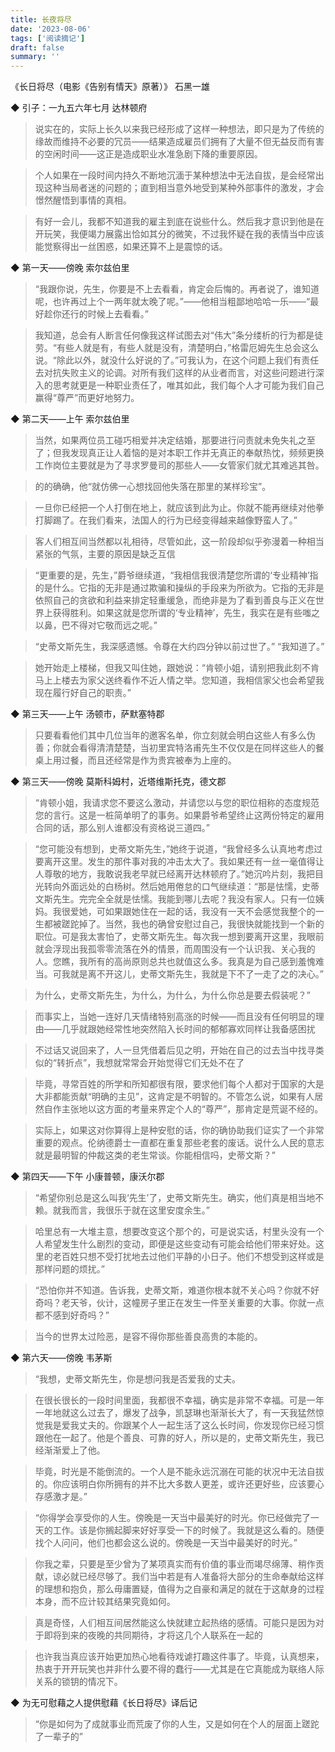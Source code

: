 ```yaml
---
title: 长夜将尽
date: '2023-08-06'
tags: ['阅读摘记']
draft: false
summary: ''
---
```


《长日将尽（电影《告别有情天》原著）》
石黑一雄

◆ 引子：一九五六年七月 达林顿府

> 说实在的，实际上长久以来我已经形成了这样一种想法，即只是为了传统的缘故而维持不必要的冗员——结果造成雇员们拥有了大量不但无益反而有害的空闲时间——这正是造成职业水准急剧下降的重要原因。

> 个人如果在一段时间内持久不断地沉湎于某种想法中无法自拔，是会经常出现这种当局者迷的问题的；直到相当意外地受到某种外部事件的激发，才会憬然醒悟到事情的真相。

> 有好一会儿，我都不知道我的雇主到底在说些什么。然后我才意识到他是在开玩笑，我便竭力展露出恰如其分的微笑，不过我怀疑在我的表情当中应该能觉察得出一丝困惑，如果还算不上是震惊的话。

◆ 第一天——傍晚 索尔兹伯里

> “我跟你说，先生，你要是不上去看看，肯定会后悔的。再者说了，谁知道呢，也许再过上个一两年就太晚了呢。”——他相当粗鄙地哈哈一乐——“最好趁你还行的时候上去看看。”

> 我知道，总会有人断言任何像我这样试图去对“伟大”条分缕析的行为都是徒劳。“有些人就是有，有些人就是没有，清楚明白，”格雷厄姆先生总会这么说。“除此以外，就没什么好说的了。”可我认为，在这个问题上我们有责任去对抗失败主义的论调。对所有我们这样的从业者而言，对这些问题进行深入的思考就更是一种职业责任了，唯其如此，我们每个人才可能为我们自己赢得“尊严”而更好地努力。

◆ 第二天——上午 索尔兹伯里

> 当然，如果两位员工碰巧相爱并决定结婚，那要进行问责就未免失礼之至了；但我发现真正让人着恼的是对本职工作并无真正的奉献热忱，频频更换工作岗位主要就是为了寻求罗曼司的那些人——女管家们就尤其难逃其咎。

> 的的确确，他“就仿佛一心想找回他失落在那里的某样珍宝”。

> 一旦你已经把一个人打倒在地上，就应该到此为止。你就不能再继续对他拳打脚踢了。在我们看来，法国人的行为已经变得越来越像野蛮人了。”

> 客人们相互间当然都以礼相待，尽管如此，这一阶段却似乎弥漫着一种相当紧张的气氛，主要的原因是缺乏互信

> “更重要的是，先生，”爵爷继续道，“我相信我很清楚您所谓的‘专业精神’指的是什么。它指的无非是通过欺骗和操纵的手段来为所欲为。它指的无非是依照自己的贪欲和利益来排定轻重缓急，而绝非是为了看到善良与正义在世界上获得胜利。如果这就是您所谓的‘专业精神’，先生，我实在是有些嗤之以鼻，巴不得对它敬而远之呢。”

> “史蒂文斯先生，我深感遗憾。令尊在大约四分钟以前过世了。”
> “我知道了。”

> 她开始走上楼梯，但我又叫住她，跟她说：“肯顿小姐，请别把我此刻不肯马上上楼去为家父送终看作不近人情之举。您知道，我相信家父也会希望我现在履行好自己的职责。”

◆ 第三天——上午 汤顿市，萨默塞特郡

> 只要看看他们其中几位当年的邀客名单，你立刻就会明白这些人有多么伪善；你就会看得清清楚楚，当初里宾特洛甫先生不仅仅是在同样这些人的餐桌上用过餐，而且还经常是作为贵宾被奉为上座的。

◆ 第三天——傍晚 莫斯科姆村，近塔维斯托克，德文郡

> “肯顿小姐，我请求您不要这么激动，并请您以与您的职位相称的态度规范您的言行。这是一桩简单明了的事务。如果爵爷希望终止这两份特定的雇用合同的话，那么别人谁都没有资格说三道四。”

> “您可能没有想到，史蒂文斯先生，”她终于说道，“我曾经多么认真地考虑过要离开这里。发生的那件事对我的冲击太大了。我如果还有一丝一毫值得让人尊敬的地方，我敢说我老早就已经离开达林顿府了。”她沉吟片刻，我把目光转向外面远处的白杨树。然后她用倦怠的口气继续道：“那是怯懦，史蒂文斯先生。完完全全就是怯懦。我能到哪儿去呢？我没有家人。只有一位姨妈。我很爱她，可如果跟她住在一起的话，我没有一天不会感觉我整个的一生都被蹉跎掉了。当然，我也的确曾安慰过自己，我很快就能找到一个新的职位。可是我太害怕了，史蒂文斯先生。每次我一想到要离开这里，我眼前就会浮现出我孤零零流落在外的情景，而周围没有一个认识我、关心我的人。您瞧，我所有的高尚原则总共也就值这么多。我真是为自己感到羞愧难当。可我就是离不开这儿，史蒂文斯先生，我就是下不了一走了之的决心。”

> 为什么，史蒂文斯先生，为什么，为什么，为什么你总是要去假装呢？”

> 而事实上，当她一连好几天情绪特别高涨的时候——而且没有任何明显的理由——几乎就跟她经常性地突然陷入长时间的郁郁寡欢同样让我备感困扰

> 不过话又说回来了，人一旦凭借着后见之明，开始在自己的过去当中找寻类似的“转折点”，我想就常常会开始觉得它们无处不在了

> 毕竟，寻常百姓的所学和所知都很有限，要求他们每个人都对于国家的大是大非都能贡献“明确的主见”，这肯定是不明智的。不管怎么说，如果有人居然自作主张地以这方面的考量来界定个人的“尊严”，那肯定是荒诞不经的。

> 实际上，如果这对你算得上是种安慰的话，你的确协助我们证实了一个非常重要的观点。伦纳德爵士一直都在重复那些老套的废话。说什么人民的意志就是最明智的仲裁这类的老生常谈。你能相信吗，史蒂文斯？”

◆ 第四天——下午 小康普顿，康沃尔郡

> “希望你别总是这么叫我‘先生’了，史蒂文斯先生。确实，他们真是相当地不赖。就我而言，我很乐于就在这里安度余生。”

> 哈里总有一大堆主意，想要改变这个那个的，可是说实话，村里头没有一个人希望发生什么剧烈的变动，即便是这些变动有可能会给他们带来好处。这里的老百姓只想不受打扰地去过他们平静的小日子。他们不想受到这样或是那样问题的烦扰。”

> “恐怕你并不知道。告诉我，史蒂文斯，难道你根本就不关心吗？你就不好奇吗？老天爷，伙计，这幢房子里正在发生一件至关重要的大事。你就一点都不感到好奇吗？”

> 当今的世界太过险恶，是容不得你那些善良高贵的本能的。

◆ 第六天——傍晚 韦茅斯

> “我想，史蒂文斯先生，你是想问我是否爱我的丈夫。

> 在很长很长的一段时间里面，我都很不幸福，确实是非常不幸福。可是一年一年地就这么过去了，爆发了战争，凯瑟琳也渐渐长大了，有一天我猛然惊觉我是爱我丈夫的。你跟某个人一起生活了这么长时间，你发现你已经习惯跟他在一起了。他是个善良、可靠的好人，所以是的，史蒂文斯先生，我已经渐渐爱上了他。

> 毕竟，时光是不能倒流的。一个人是不能永远沉溺在可能的状况中无法自拔的。你应该明白你所拥有的并不比大多数人更差，或许还更好些，应该要心存感激才是。”

> “你得学会享受你的人生。傍晚是一天当中最美好的时光。你已经做完了一天的工作。该是你搁起脚来好好享受一下的时候了。我就是这么看的。随便找个人问问，他们也都会这么说的。傍晚是一天当中最美好的时光。”

> 你我之辈，只要是至少曾为了某项真实而有价值的事业而竭尽绵薄、稍作贡献，谅必就已经尽够了。我们当中若是有人准备将大部分的生命奉献给这样的理想和抱负，那么毋庸置疑，值得为之自豪和满足的就在于这献身的过程本身，而不应计较其结果究竟如何。

> 真是奇怪，人们相互间居然能这么快就建立起热络的感情。可能只是因为对于即将到来的夜晚的共同期待，才将这几个人联系在一起的

> 也许我当真应该开始更加热心地看待戏谑打趣这件事了。毕竟，认真想来，热衷于开开玩笑也并非什么要不得的蠢行——尤其是在它真能成为联络人际关系的锁钥的情况下。

◆ 为无可慰藉之人提供慰藉《长日将尽》译后记

> “你是如何为了成就事业而荒废了你的人生，又是如何在个人的层面上蹉跎了一辈子的”
